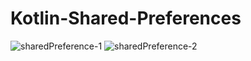 # Kotlin-Shared-Preferences
![sharedPreference-1](https://user-images.githubusercontent.com/81187698/161952475-9f4dbae9-8c5c-470e-b968-d8477c88cd12.PNG)
![sharedPreference-2](https://user-images.githubusercontent.com/81187698/161952491-f243d6d7-f5fe-4bc9-9956-3abe436f325f.PNG)

